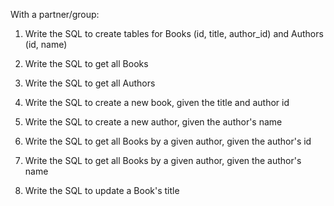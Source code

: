 With a partner/group:

1.  Write the SQL to create tables for Books (id, title, author_id) and Authors (id, name)

2.  Write the SQL to get all Books

3.  Write the SQL to get all Authors

4.  Write the SQL to create a new book, given the title and author id

5.  Write the SQL to create a new author, given the author's name

6.  Write the SQL to get all Books by a given author, given the author's id

7.  Write the SQL to get all Books by a given author, given the author's name

8.  Write the SQL to update a Book's title
